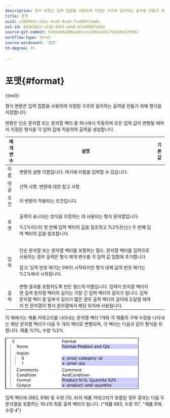 ```yaml
---
description: 형식 변환은 입력 집합을 사용하여 지정된 구조와 일치하는 출력을 만들기 위해 형식을 지정합니다.
title: 포맷
uuid: c596902e-21bc-4ce6-9ca4-7ca86dfc0a6c
exl-id: 842b502e-cd16-45b3-ada8-6f2d899f1d54
source-git-commit: b1dda69a606a16dccca30d2a74c7e63dbd27936c
workflow-type: tm+mt
source-wordcount: '327'
ht-degree: 3%

---
```


# 포맷{#format}

{{eol}}

형식 변환은 입력 집합을 사용하여 지정된 구조와 일치하는 출력을 만들기 위해 형식을 지정합니다.

변환은 단순 문자열 또는 문자열 벡터 중 하나에서 작동하며 모든 입력 값이 변형될 때까지 지정된 형식을 각 입력 값에 적용하여 출력을 생성합니다.

<table id="table_3953C993167248AA9A47964A51C4AB5D"> 
 <thead> 
  <tr> 
   <th colname="col1" class="entry"> 매개 변수 </th> 
   <th colname="col2" class="entry"> 설명 </th> 
   <th colname="col3" class="entry"> 기본값 </th> 
  </tr> 
 </thead>
 <tbody> 
  <tr> 
   <td colname="col1"> 이름 </td> 
   <td colname="col2"> 변환의 설명 이름입니다. 여기에 이름을 입력할 수 있습니다. </td> 
   <td colname="col3"></td> 
  </tr> 
  <tr> 
   <td colname="col1"> 댓글 </td> 
   <td colname="col2"> 선택 사항. 변환에 대한 참고 사항. </td> 
   <td colname="col3"></td> 
  </tr> 
  <tr> 
   <td colname="col1"> 조건 </td> 
   <td colname="col2"> 이 변환이 적용되는 조건입니다. </td> 
   <td colname="col3"></td> 
  </tr> 
  <tr> 
   <td colname="col1"> 포맷 </td> 
   <td colname="col2"> <p>출력이 표시되는 방식을 지정하는 데 사용되는 형식 문자열입니다. </p> <p> %1%이(가) 첫 번째 입력 벡터의 값을 참조하고 %2%은(는) 두 번째 입력 벡터의 값을 참조합니다. </p> </td> 
   <td colname="col3"></td> 
  </tr> 
  <tr> 
   <td colname="col1"> 입력 </td> 
   <td colname="col2"> <p>단순 문자열 또는 문자열 벡터를 포함하는 필드. 문자열 벡터를 입력으로 사용하는 경우 출력은 <span class="wintitle"> 형식</span> 매개 변수를 각 입력 값 집합에 추가합니다. </p> <p> <p>참고: 입력 번호 매기는 0부터 시작되지만 형식 대체 값의 번호 매기는 %1%에서 시작됩니다. </p> </p> </td> 
   <td colname="col3"></td> 
  </tr> 
  <tr> 
   <td colname="col1"> 출력 </td> 
   <td colname="col2"> 변형 결과를 포함하도록 만든 필드의 이름입니다. 입력이 문자열 벡터이면 출력 문자열 벡터의 길이는 가장 긴 입력 벡터의 길이가 됩니다. 입력 문자열 벡터 중 일부가 길이가 짧은 경우 출력 벡터의 길이에 도달할 때까지 빈 문자열이 형식 문자열에서 해당 위치에 사용됩니다. </td> 
   <td colname="col3"></td> 
  </tr> 
 </tbody> 
</table>

이 예에서는 제품 카테고리를 나타내는 문자열 벡터 1개와 각 제품의 구매 수량을 나타내는 해당 문자열 벡터가 다음 두 개의 벡터로 변형되며, 이 벡터는 다음과 같이 형식을 취합니다. 제품 %1%, 수량 %2%.

![](assets/cfg_TransformationType_Format.png)

입력 벡터에 (683, 918) 및 수량 (10, 4)의 제품 카테고리가 포함된 경우 결과는 다음 두 문자열을 포함하는 하나의 최종 출력 벡터가 됩니다. (&quot;제품 683, 수량 10&quot;, &quot;제품 918, 수량 4&quot;)
